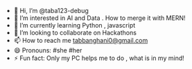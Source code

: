 - 👋 Hi, I’m @taba123-debug
- 👀 I’m interested in AI and Data . How to merge it with MERN!
- 🌱 I’m currently learning Python , javascript 
- 💞️ I’m looking to collaborate on Hackathons
- 📫 How to reach me tabbanghani0@gmail.com
- 😄 Pronouns: #she #her
- ⚡ Fun fact: Only my PC helps me to do , what is in my mind! 

<!---
taba123-debug/taba123-debug is a ✨ special ✨ repository because its `README.md` (this file) appears on your GitHub profile.
You can click the Preview link to take a look at your changes.
--->

